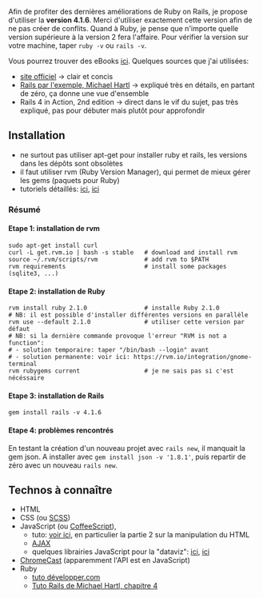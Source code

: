 Afin de profiter des dernières améliorations de Ruby on Rails, je propose d'utiliser la **version 4.1.6**. Merci d'utiliser exactement cette version afin de ne pas créer de conflits. Quand à Ruby, je pense que n'importe quelle version supérieure à la version 2 fera l'affaire. Pour vérifier la version sur votre machine, taper `ruby -v` ou `rails -v`.

Vous pourrez trouver des eBooks [ici](https://torrentz.eu/search?f=rails+4). Quelques sources que j'ai utilisées:

* [site officiel](http://guides.rubyonrails.org/getting_started.html)
  -> clair et concis
* [Rails par l'exemple, Michael Hartl](https://www.railstutorial.org/book)
  -> expliqué très en détails, en partant de zéro, ça donne une vue d'ensemble
* Rails 4 in Action, 2nd edition
  -> direct dans le vif du sujet, pas très expliqué, pas pour débuter mais plutôt pour approfondir


Installation
------------
* ne surtout pas utiliser apt-get pour installer ruby et rails, les versions dans les dépôts sont obsolètes
* il faut utiliser rvm (Ruby Version Manager), qui permet de mieux gérer les gems (paquets pour Ruby)
* tutoriels détaillés: [ici](http://ryanbigg.com/2010/12/ubuntu-ruby-rvm-rails-and-you/),
  [ici](https://www.digitalocean.com/community/tutorials/how-to-install-ruby-on-rails-on-ubuntu-12-04-lts-precise-pangolin-with-rvm)

### Résumé

#### Etape 1: installation de rvm
```
sudo apt-get install curl
curl -L get.rvm.io | bash -s stable   # download and install rvm
source ~/.rvm/scripts/rvm             # add rvm to $PATH
rvm requirements                      # install some packages (sqlite3, ...)
```

#### Etape 2: installation de Ruby
```
rvm install ruby 2.1.0                # installe Ruby 2.1.0
# NB: il est possible d'installer différentes versions en parallèle
rvm use --default 2.1.0               # utiliser cette version par défaut
# NB: si la dernière commande provoque l'erreur "RVM is not a function":
# - solution temporaire: taper "/bin/bash --login" avant
# - solution permanente: voir ici: https://rvm.io/integration/gnome-terminal
rvm rubygems current                  # je ne sais pas si c'est nécéssaire
```

#### Etape 3: installation de Rails
```
gem install rails -v 4.1.6
```

#### Etape 4: problèmes rencontrés
En testant la création d'un nouveau projet avec `rails new`, il manquait la gem json. A installer avec `gem install json -v '1.8.1'`, puis repartir de zéro avec un nouveau `rails new`.



Technos à connaître
-------------------
* HTML
* CSS (ou [SCSS](http://sass-lang.com/))
* JavaScript (ou [CoffeeScript](http://coffeescript.org/)), 
    * tuto: [voir ici](http://fr.openclassrooms.com/informatique/cours/dynamisez-vos-sites-web-avec-javascript), en particulier la partie 2 sur la manipulation du HTML
    * [AJAX](http://fr.openclassrooms.com/informatique/cours/dynamisez-vos-sites-web-avec-javascript/l-ajax-qu-est-ce-que-c-est)
    * quelques librairies JavaScript pour la "dataviz":
      [ici](http://www.mathieurobin.com/2012/05/realiser-des-graphiques-avec-javascript/),
      [ici](http://selection.datavisualization.ch/)
* [ChromeCast](http://blog.matthewdfuller.com/2014/05/chromecast-development-tutorial-your.html)
  (apparemment l'API est en JavaScript)
* Ruby
    * [tuto développer.com](http://pbnaigeon.developpez.com/tutoriel/ruby/premiers-pas-avec-ruby/#LIII)
    * [Tuto Rails de Michael Hartl, chapitre 4](https://www.railstutorial.org/book/rails_flavored_ruby)

